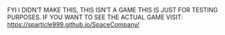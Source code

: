 FYI I DIDN’T MAKE THIS, THIS ISN’T A GAME THIS IS JUST FOR TESTING PURPOSES. IF YOU WANT TO SEE THE ACTUAL GAME VISIT: https://sparticle999.github.io/SpaceCompany/
